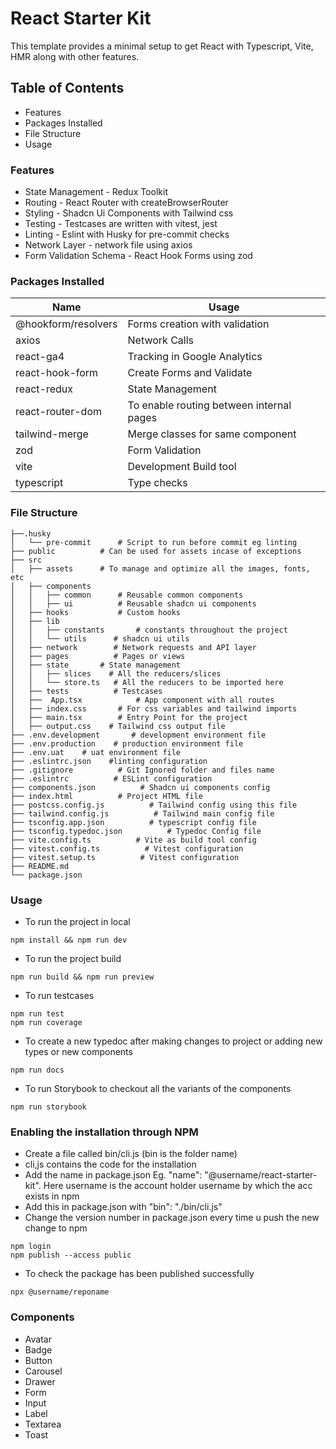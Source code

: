 # React Starter Kit

This template provides a minimal setup to get React with Typescript, Vite, HMR along with other features.

## Table of Contents
- Features
- Packages Installed
- File Structure
- Usage

### Features
- State  Management - Redux Toolkit
- Routing - React Router with createBrowserRouter
- Styling - Shadcn Ui Components with Tailwind css
- Testing - Testcases are written with vitest, jest
- Linting - Eslint with Husky for pre-commit checks
- Network Layer - network file using axios
- Form Validation Schema - React Hook Forms using zod

### Packages Installed
|Name|Usage  |
|--|--|
|@hookform/resolvers  |Forms creation with validation  |
|axios  |Network Calls  |
|react-ga4  |Tracking in Google Analytics  |
|react-hook-form  |Create Forms and Validate  |
|react-redux  |State Management  |
|react-router-dom	|To enable routing between internal pages|
|tailwind-merge |Merge classes for same component |
|zod	|Form Validation	|
|vite	|Development Build tool	|
|typescript	|Type checks|

### File Structure
	├──.husky 
	│   └── pre-commit		# Script to run before commit eg linting
    ├── public			# Can be used for assets incase of exceptions
    ├── src
    │   ├── assets		# To manage and optimize all the images, fonts, etc
    │   ├── components     	
    │   │   ├── common 		# Reusable common components
    │   │   ├── ui 			# Reusable shadcn ui components
    │   ├── hooks			# Custom hooks
    │   ├── lib
    │   │   ├── constants		# constants throughout the project
    │   │   └── utils      # shadcn ui utils
    │   ├── network        # Network requests and API layer
    │   ├── pages          # Pages or views
    │   ├── state       # State management
    │   │   ├── slices    # All the reducers/slices
    │   │   └── store.ts   # All the reducers to be imported here
    │   ├── tests          # Testcases
    │   ├──  App.tsx            # App component with all routes
    │   ├── index.css 		# For css variables and tailwind imports
    │   ├── main.tsx		# Entry Point for the project
    │   ├── output.css    # Tailwind css output file
    ├── .env.development       # development environment file
    ├── .env.production    # production environment file
    ├── .env.uat    # uat environment file
    ├── .eslintrc.json    #linting configuration
    ├── .gitignore          # Git Ignored folder and files name
    ├── .eslintrc          # ESLint configuration
    ├── components.json          # Shadcn ui components config
    ├── index.html          # Project HTML file
    ├── postcss.config.js          # Tailwind config using this file
    ├── tailwind.config.js          # Tailwind main config file
    ├── tsconfig.app.json          # typescript config file
    ├── tsconfig.typedoc.json          # Typedoc Config file
    ├── vite.config.ts          # Vite as build tool config
    ├── vitest.config.ts          # Vitest configuration
    ├── vitest.setup.ts          # Vitest configuration
    ├── README.md
    └── package.json

### Usage
- To run the project in local
```
npm install && npm run dev
```
- To run the project build
```
npm run build && npm run preview
```
- To run testcases
```
npm run test
npm run coverage
```
- To create a new typedoc after making changes to project or adding new types or new components
```
npm run docs
```
- To run Storybook to checkout all the variants of the components
```
npm run storybook
```

### Enabling the installation through NPM
  - Create a file called bin/cli.js (bin is the folder name)
  - cli,js contains the code for the installation
  - Add the name in package.json Eg. "name": "@username/react-starter-kit". Here username is the account holder username by which the acc exists in npm
  - Add this in package.json with "bin": "./bin/cli.js"
  - Change the version number in package.json every time u push the new change to npm
```
npm login
npm publish --access public
```
  - To check the package has been published successfully
```
npx @username/reponame
```

### Components
  - Avatar
  - Badge
  - Button
  - Carousel
  - Drawer
  - Form
  - Input
  - Label
  - Textarea
  - Toast
